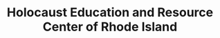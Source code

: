 ---
layout: repo
title: "Holocaust Education and Resource Center of Rhode Island"
id: 174
permalink: repos/174/
---